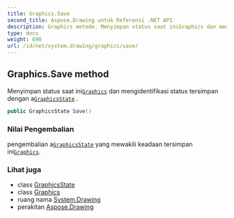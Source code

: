 ```yaml
---
title: Graphics.Save
second_title: Aspose.Drawing untuk Referensi .NET API
description: Graphics metode. Menyimpan status saat iniGraphics dan mengidentifikasi status tersimpan dengan aGraphicsState .
type: docs
weight: 690
url: /id/net/system.drawing/graphics/save/
---
```

## Graphics.Save method

Menyimpan status saat ini[`Graphics`](../) dan mengidentifikasi status tersimpan dengan a[`GraphicsState`](../../../system.drawing.drawing2d/graphicsstate/) .

```csharp
public GraphicsState Save()
```

### Nilai Pengembalian

pengembalian a[`GraphicsState`](../../../system.drawing.drawing2d/graphicsstate/) yang mewakili keadaan tersimpan ini[`Graphics`](../).

### Lihat juga

* class [GraphicsState](../../../system.drawing.drawing2d/graphicsstate/)
* class [Graphics](../)
* ruang nama [System.Drawing](../../graphics/)
* perakitan [Aspose.Drawing](../../../)


